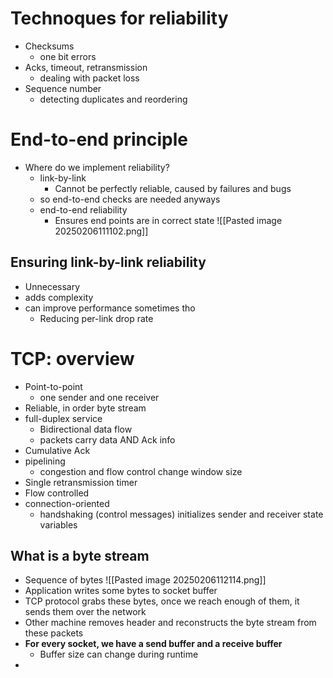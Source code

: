 # Technoques for reliability
- Checksums
	- one bit errors
- Acks, timeout, retransmission
	- dealing with packet loss
- Sequence number
	- detecting duplicates and reordering
# End-to-end principle
- Where do we implement reliability?
	- link-by-link
		- Cannot be perfectly reliable, caused by failures and bugs
	- so end-to-end checks are needed anyways
	- end-to-end reliability
		- Ensures end points are in correct state
![[Pasted image 20250206111102.png]]

## Ensuring link-by-link reliability
- Unnecessary
- adds complexity
- can improve performance sometimes tho
	- Reducing per-link drop rate
# TCP: overview
- Point-to-point
	- one sender and one receiver
- Reliable, in order byte stream
- full-duplex service
	- Bidirectional data flow
	- packets carry data AND Ack info
- Cumulative Ack
- pipelining
	- congestion and flow control change window size
- Single retransmission timer
- Flow controlled
- connection-oriented
	- handshaking (control messages) initializes sender and receiver state variables
## What is a byte stream
- Sequence of bytes
![[Pasted image 20250206112114.png]]
- Application writes some bytes to socket buffer
- TCP protocol grabs these bytes, once we reach enough of them, it sends them over the network
- Other machine removes header and reconstructs the byte stream from these packets
- **For every socket, we have a send buffer and a receive buffer**
	- Buffer size can change during runtime
- 